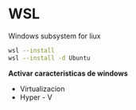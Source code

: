 # WSL

Windows subsystem for liux

```sh
wsl --install
wsl --install -d Ubuntu
```

**Activar caracteristicas de windows**
- Virtualizacion
- Hyper - V
